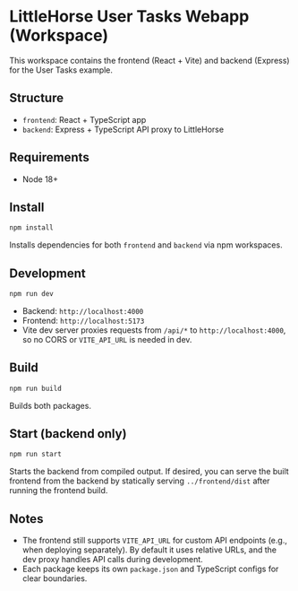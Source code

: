 # LittleHorse User Tasks Webapp (Workspace)

This workspace contains the frontend (React + Vite) and backend (Express) for the User Tasks example.

## Structure

- `frontend`: React + TypeScript app
- `backend`: Express + TypeScript API proxy to LittleHorse

## Requirements

- Node 18+

## Install

```bash
npm install
```

Installs dependencies for both `frontend` and `backend` via npm workspaces.

## Development

```bash
npm run dev
```

- Backend: `http://localhost:4000`
- Frontend: `http://localhost:5173`
- Vite dev server proxies requests from `/api/*` to `http://localhost:4000`, so no CORS or `VITE_API_URL` is needed in dev.

## Build

```bash
npm run build
```

Builds both packages.

## Start (backend only)

```bash
npm run start
```

Starts the backend from compiled output. If desired, you can serve the built frontend from the backend by statically serving `../frontend/dist` after running the frontend build.

## Notes

- The frontend still supports `VITE_API_URL` for custom API endpoints (e.g., when deploying separately). By default it uses relative URLs, and the dev proxy handles API calls during development.
- Each package keeps its own `package.json` and TypeScript configs for clear boundaries.
